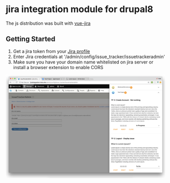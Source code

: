 # jira integration module for drupal8
The js distribution was built with [vue-jira](https://github.com/albu-vlad/vue-jira)

## Getting Started

1. Get a jira token from your [Jira profile](https://id.atlassian.com/profile/profile.action)
2. Enter Jira credentials at '/admin/config/issue_tracker/issuetrackeradmin'
3. Make sure you have your domain name whitelisted on jira server or install a browser extension to enable CORS

![Screen1 demo](https://github.com/albu-vlad/jira-integration/blob/master/demo/ScreenA.png)
